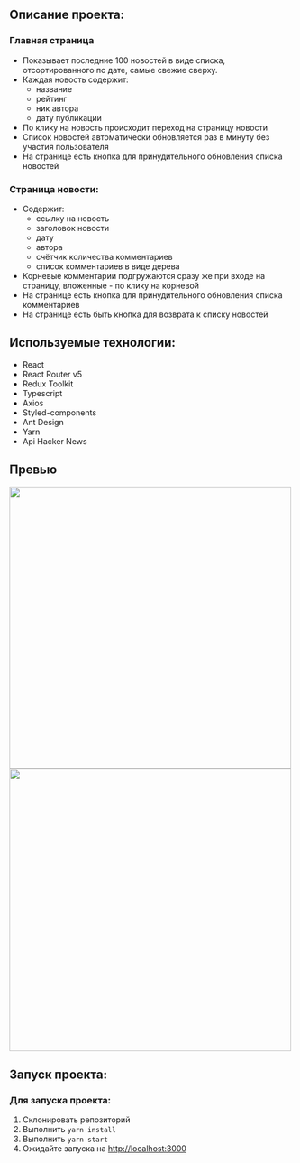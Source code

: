 ## Описание проекта:

### Главная страница

- Показывает последние 100 новостей в виде списка, отсортированного по дате, самые свежие сверху.
 - Каждая новость содержит:
    - название
    - рейтинг
    - ник автора
    - дату публикации
 - По клику на новость происходит переход на страницу новости
 - Список новостей автоматически обновляется раз в минуту без участия пользователя
 - На странице есть кнопка для принудительного обновления списка новостей

### Страница новости:

- Содержит:
  - ссылку на новость
  - заголовок новости
  - дату
  - автора
  - счётчик количества комментариев
  - список комментариев в виде дерева
- Корневые комментарии подгружаются сразу же при входе на страницу, вложенные - по клику на корневой
- На странице есть кнопка для принудительного обновления списка комментариев
- На странице есть быть кнопка для возврата к списку новостей

## Используемые технологии:

- React
- React Router v5
- Redux Toolkit
- Typescript
- Axios
- Styled-components
- Ant Design
- Yarn
- Api Hacker News

## Превью 

<p float="left">

<img src="https://user-images.githubusercontent.com/65305300/199620878-bb94edd3-6315-4ec3-9bfd-27bcfb838a6a.png" width="500px" />

<img src="https://user-images.githubusercontent.com/65305300/199620907-446e8453-bfc0-4083-b44a-af7700e26347.png" width="500px" />

</p>

## Запуск проекта:

### Для запуска проекта:

1. Склонировать репозиторий
2. Выполнить `yarn install`
3. Выполнить `yarn start`
4. Ожидайте запуска на [http://localhost:3000](http://localhost:3000)





